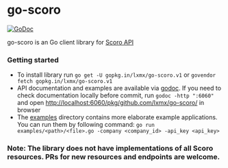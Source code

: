 go-scoro
========

[![GoDoc](https://godoc.org/github.com/lxmx/go-scoro?status.png)](https://godoc.org/github.com/lxmx/go-scoro)

go-scoro is an Go client library for [Scoro API](https://api.scoro.com/api/)

### Getting started

- To install library run `go get -U gopkg.in/lxmx/go-scoro.v1` or `govendor fetch gopkg.in/lxmx/go-scoro.v1`
- API documentation and examples are available via [godoc](https://godoc.org/github.com/lxmx/go-scoro). If you need to check documentation locally before commit, run `godoc -http ":6060"` and open [http://localhost:6060/pkg/github.com/lxmx/go-scoro/](http://localhost:6060/pkg/github.com/lxmx/go-scoro/) in browser
- The [examples](./examples) directory contains more elaborate example applications. You can run them by following command: `go run examples/<path>/<file>.go -company <company_id> -api_key <api_key>`

### Note: The library does not have implementations of all Scoro resources. PRs for new resources and endpoints are welcome.